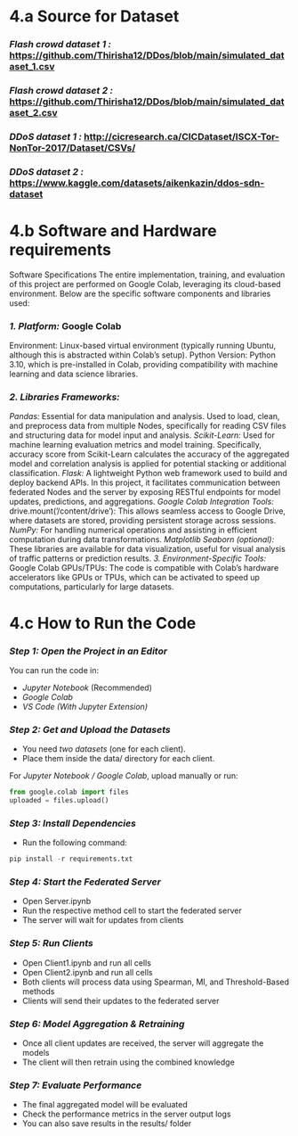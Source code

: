 # 4.a Source for Dataset
### *Flash crowd dataset 1 :* https://github.com/Thirisha12/DDos/blob/main/simulated_dataset_1.csv
### *Flash crowd dataset 2 :* https://github.com/Thirisha12/DDos/blob/main/simulated_dataset_2.csv
### *DDoS dataset 1 :* http://cicresearch.ca/CICDataset/ISCX-Tor-NonTor-2017/Dataset/CSVs/
### *DDoS dataset 2 :* https://www.kaggle.com/datasets/aikenkazin/ddos-sdn-dataset

# 4.b Software and Hardware requirements
Software Specifications
The entire implementation, training, and evaluation of this project are performed
on Google Colab, leveraging its cloud-based environment. Below are the specific
software components and libraries used:
### *1. Platform:* Google Colab
Environment: Linux-based virtual environment (typically running Ubuntu,
although this is abstracted within Colab’s setup).
Python Version: Python 3.10, which is pre-installed in Colab, providing
compatibility with machine learning and data science libraries.

### *2. Libraries Frameworks:*
*Pandas:* Essential for data manipulation and analysis. Used to load, clean, and preprocess data from multiple Nodes, specifically for reading CSV files and structuring data for model input and analysis.
*Scikit-Learn:* Used for machine learning evaluation metrics and model training. Specifically, accuracy score from Scikit-Learn calculates the accuracy of the aggregated model and correlation analysis is applied for potential stacking or additional classification.
*Flask:* A lightweight Python web framework used to build and deploy backend APIs. In this project, it facilitates communication between federated Nodes and the server by exposing RESTful endpoints for model updates, predictions, and aggregations.
*Google Colab Integration Tools:* drive.mount(’/content/drive’): This allows seamless access to Google Drive, where datasets are stored, providing persistent storage across sessions.
*NumPy:* For handling numerical operations and assisting in efficient computation during data transformations.
*Matplotlib Seaborn (optional):* These libraries are available for data visualization, useful for visual analysis of traffic patterns or prediction results.
*3. Environment-Specific Tools:*
Google Colab GPUs/TPUs: The code is compatible with Colab’s hardware accelerators like GPUs or TPUs, which can be activated to speed up computations, particularly for large datasets.

# 4.c How to Run the Code  

### *Step 1: Open the Project in an Editor*  
You can run the code in:  
- *Jupyter Notebook* (Recommended)  
- *Google Colab*  
- *VS Code (With Jupyter Extension)*  

### *Step 2: Get and Upload the Datasets*  
- You need *two datasets* (one for each client).  
- Place them inside the data/ directory for each client.  

For *Jupyter Notebook / Google Colab*, upload manually or run:  
```python
from google.colab import files
uploaded = files.upload()
```
### *Step 3: Install Dependencies*
- Run the following command:
```python
pip install -r requirements.txt
```

### *Step 4: Start the Federated Server*
- Open Server.ipynb
- Run the respective method cell to start the federated server
- The server will wait for updates from clients

### *Step 5: Run Clients*
- Open Client1.ipynb and run all cells
- Open Client2.ipynb and run all cells
- Both clients will process data using Spearman, MI, and Threshold-Based methods
- Clients will send their updates to the federated server

### *Step 6: Model Aggregation & Retraining*
- Once all client updates are received, the server will aggregate the models
- The client will then retrain using the combined knowledge

### *Step 7: Evaluate Performance*
- The final aggregated model will be evaluated
- Check the performance metrics in the server output logs
- You can also save results in the results/ folder
